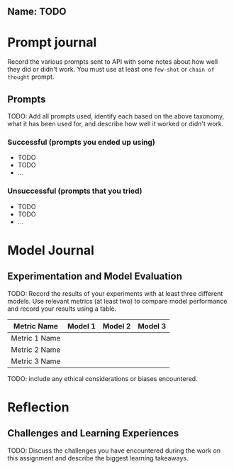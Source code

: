## Name: TODO

# Prompt journal

Record the various prompts sent to API with some notes about how well they did or didn't work. You must use at least one `few-shot` or `chain of thought` prompt.

## Prompts

TODO: Add all prompts used, identify each based on the above taxonomy, what it has been used for, and describe how well it worked or didn't work.

### Successful (prompts you ended up using)

- TODO
- TODO
- ...

### Unsuccessful (prompts that you tried)

- TODO
- TODO
- ...

# Model Journal

## Experimentation and Model Evaluation

TODO: Record the results of your experiments with at least three different models. Use relevant metrics (at least two) to compare model performance and record your results using a table. 

| Metric Name     | Model 1    | Model 2    | Model 3    |
|-----------------|------------|------------|------------|
| Metric 1 Name   |            |            |            |
| Metric 2 Name   |            |            |            |
| Metric 3 Name   |            |            |            |

TODO: include any ethical considerations or biases encountered.

# Reflection

## Challenges and Learning Experiences

TODO: Discuss the challenges you have encountered during the work on this assignment and describe the biggest learning takeaways.